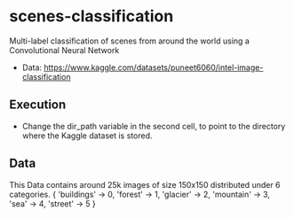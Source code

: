 # scenes-classification

Multi-label classification of scenes from around the world using a Convolutional Neural Network
* Data: https://www.kaggle.com/datasets/puneet6060/intel-image-classification

## Execution
* Change the dir_path variable in the second cell, to point to the directory where the Kaggle dataset is stored.

## Data
This Data contains around 25k images of size 150x150 distributed under 6 categories.
{ 'buildings' -> 0,
'forest' -> 1,
'glacier' -> 2,
'mountain' -> 3,
'sea' -> 4,
'street' -> 5 }